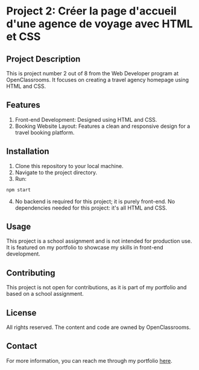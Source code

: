 # Project 2: Créer la page d'accueil d'une agence de voyage avec HTML et CSS
## Project Description
This is project number 2 out of 8 from the Web Developer program at OpenClassrooms. It focuses on creating a travel agency homepage using HTML and CSS.

## Features
1. Front-end Development: Designed using HTML and CSS.
2. Booking Website Layout: Features a clean and responsive design for a travel booking platform.
  
## Installation
1. Clone this repository to your local machine.
2. Navigate to the project directory.
3. Run:
```bash
npm start
```
4. No backend is required for this project; it is purely front-end. 
No dependencies needed for this project: it's all HTML and CSS.

## Usage
This project is a school assignment and is not intended for production use. It is featured on my portfolio to showcase my skills in front-end development.

## Contributing
This project is not open for contributions, as it is part of my portfolio and based on a school assignment.

## License
All rights reserved. The content and code are owned by OpenClassrooms.

## Contact
For more information, you can reach me through my portfolio [here](https://roxane-myportefolio.netlify.app/).
